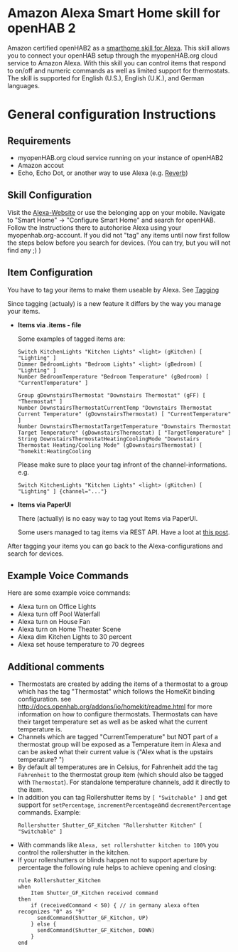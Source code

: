 # Amazon Alexa Smart Home skill for openHAB 2
Amazon certified openHAB2 as a [smarthome skill for Alexa](https://www.amazon.com/openHAB-Foundation/dp/B01MTY7Z5L). This skill allows you to connect your openHAB setup through the myopenHAB.org cloud service to Amazon Alexa. With this skill you can control items that respond to on/off and numeric commands as well as limited support for thermostats. The skill is supported for English (U.S.), English (U.K.), and German languages. 

# General configuration Instructions
## Requirements
* myopenHAB.org cloud service running on your instance of openHAB2
* Amazon accout
* Echo, Echo Dot, or another way to use Alexa (e.g. [Reverb](https://reverb.ai/))
<!--- did I miss something? --->

## Skill Configuration
Visit the [Alexa-Website](https://alexa.amazon.com/) or use the belonging app on your mobile. Navigate to "Smart Home" -> "Configure Smart Home" and search for openHAB. Follow the Instructions there to autohorise Alexa using your myopenhab.org-account.
If you did not "tag" any items until now first follow the steps below before you search for devices. (You can try, but you will not find any ;) )

## Item Configuration
You have to tag your items to make them useable by Alexa. See [Tagging](http://docs.openhab.org/configuration/items.html#tagging)

Since tagging (actualy) is a new feature it differs by the way you manage your items.

* **Items via .items - file**

  Some examples of tagged items are:
  ```
  Switch KitchenLights "Kitchen Lights" <light> (gKitchen) [ "Lighting" ]
  Dimmer BedroomLights "Bedroom Lights" <light> (gBedroom) [ "Lighting" ]
  Number BedroomTemperature "Bedroom Temperature" (gBedroom) [ "CurrentTemperature" ]
  
  Group gDownstairsThermostat "Downstairs Thermostat" (gFF) [ "Thermostat" ]
  Number DownstairsThermostatCurrentTemp "Downstairs Thermostat Current Temperature" (gDownstairsThermostat) [ "CurrentTemperature" ]
  Number DownstairsThermostatTargetTemperature "Downstairs Thermostat Target Temperature" (gDownstairsThermostat) [ "TargetTemperature" ]
  String DownstairsThermostatHeatingCoolingMode "Downstairs Thermostat Heating/Cooling Mode" (gDownstairsThermostat) [ "homekit:HeatingCooling
  ```
  Please make sure to place your tag infront of the channel-informations. e.g.
   ```
   Switch KitchenLights "Kitchen Lights" <light> (gKitchen) [ "Lighting" ] {channel="..."}
   ```
* **Items via PaperUI**
 
   There (actually) is no easy way to tag yout Items via PaperUI.
 
   Some users managed to tag items via REST API. Have a loot at [this post](https://community.openhab.org/t/apply-tags-to-items-added-linked-in-paper-ui/19443/11?u=mboremski).
   <!--- Are there more relevant ways to configure items? --->
   <!--- Should we add a chapter for availabletags? --->

After tagging your items you can go back to the Alexa-configurations and search for devices.

## Example Voice Commands
Here are some example voice commands:

 * Alexa turn on Office Lights
 * Alexa turn off Pool Waterfall
 * Alexa turn on House Fan
 * Alexa turn on Home Theater Scene
 * Alexa dim Kitchen Lights to 30 percent
 * Alexa set house temperature to 70 degrees


## Additional comments
<!--- you have better suggestions for the Headline? --->
* Thermostats are created by adding the items of a thermostat to a group which has the tag "Thermostat" which follows the HomeKit binding configuration. see http://docs.openhab.org/addons/io/homekit/readme.html for more information on how to configure thermostats. Thermostats can have their target temperature set as well as be asked what the current temperature is.
* Channels which are tagged "CurrentTemperature" but NOT part of a thermostat group will be exposed as a Temperature item in Alexa and can be asked what their current value is ("Alex what is the upstairs temperature? ")
* By default all temperatures are in Celsius, for Fahrenheit add the tag `Fahrenheit` to the thermostat group item (which should also be tagged with `Thermostat`).  For standalone temperature channels, add it directly to the item.
* In addition you can tag Rollershutter items by `[ "Switchable" ]` and get support for `setPercentage`, `incrementPercentage`and `decrementPercentage` commands. Example:
  ```
  Rollershutter Shutter_GF_Kitchen "Rollershutter Kitchen" [ "Switchable" ]
  ```
* With commands like `Alexa, set rollershutter kitchen to 100%` you control the rollershutter in the kitchen.
* If your rollershutters or blinds happen not to support aperture by percentage the following rule helps to achieve opening and closing:
  ```
  rule Rollershutter_Kitchen
  when
      Item Shutter_GF_Kitchen received command
  then
      if (receivedCommand < 50) { // in germany alexa often recognizes "0" as "9"
        sendCommand(Shutter_GF_Kitchen, UP)
      } else {
        sendCommand(Shutter_GF_Kitchen, DOWN)
      }
  end
  ```
